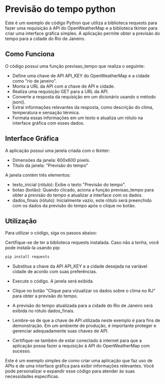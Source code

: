 # Previsão do tempo python

Este é um exemplo de código Python que utiliza a biblioteca requests para fazer uma requisição à API do OpenWeatherMap e a biblioteca tkinter para criar uma interface gráfica simples. A aplicação permite obter a previsão do tempo para a cidade do Rio de Janeiro.

## Como Funciona
O código possui uma função previsao_tempo que realiza o seguinte:

- Define uma chave de API API_KEY do OpenWeatherMap e a cidade como "rio de janeiro".
- Monta a URL da API com a chave de API e cidade.
- Realiza uma requisição GET para a URL da API.
- Converte a resposta da requisição em um dicionário usando o método json().
- Extrai informações relevantes da resposta, como descrição do clima, temperatura e sensação térmica.
- Formata essas informações em um texto e atualiza um rótulo na interface gráfica com esses dados.

## Interface Gráfica

A aplicação possui uma janela criada com o tkinter:

- Dimensões da janela: 600x600 pixels.
- Título da janela: "Previsão do tempo"

A janela contém três elementos:

- texto_inicial (rótulo): Exibe o texto "Previsão do tempo".
- botao (botão): Quando clicado, aciona a função previsao_tempo para obter a previsão do tempo e atualizar a interface com os dados.
- dados_finais (rótulo): Inicialmente vazio, este rótulo será preenchido com os dados da previsão do tempo após o clique no botão.

## Utilização
Para utilizar o código, siga os passos abaixo:

Certifique-se de ter a biblioteca requests instalada. Caso não a tenha, você pode instalá-la usando pip:

```bash
pip install requests

```

- Substitua a chave da API API_KEY e a cidade desejada na variável cidade de acordo com suas preferências.

- Execute o código. A janela será exibida.

- Clique no botão "Clique para vizualizar os dados sobre o clima no RJ" para obter a previsão do tempo.

- A previsão do tempo atualizada para a cidade do Rio de Janeiro será exibida no rótulo dados_finais.

- Lembre-se de que a chave de API utilizada neste exemplo é para fins de demonstração. Em um ambiente de produção, é importante proteger e gerenciar adequadamente suas chaves de API.

- Certifique-se também de estar conectado à internet para que a aplicação possa fazer a requisição à API do OpenWeatherMap com sucesso.

Este é um exemplo simples de como criar uma aplicação que faz uso de APIs e de uma interface gráfica para exibir informações relevantes. Você pode personalizar e expandir esse código para atender às suas necessidades específicas.
